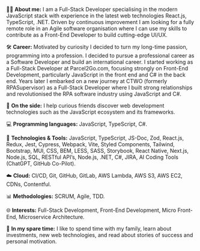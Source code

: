 👨‍💻 **About me:** I am a Full-Stack Developer specialising in the modern JavaScript stack with experience in the latest web technologies React.js, TypeScript, .NET. Driven by continuous improvement I am looking for a fully remote role in an Agile software organisation where I can use my skills to contribute as a Front-End Developer to build cutting-edge UI/UX.

🛠️ **Career:** Motivated by curiosity I decided to turn my long-time passion, programming into a profession. I decided to pursue a professional career as a Software Developer and build an international career. I started working as a Full-Stack Developer at Parcel2Go.com, focusing strongly on Front-End Development, particularly JavaScript in the front end and C# in the back end. Years later I embarked on a new journey at CTWO (formerly RPASupervisor) as a Full-Stack Developer where I built strong relationships and revolutionised the RPA software industry using JavaScript and C#.

🚀 **On the side:** I help curious friends discover web development technologies such as the JavaScript ecosystem and its frameworks.

💻 **Programming languages:** JavaScript, TypeScript, C#.

🔧 **Technologies & Tools:** JavaScript, TypeScript, JS-Doc, Zod, React.js, Redux, Jest, Cypress, Webpack, Vite, Styled Components, Tailwind, Bootstrap, MUI, CSS, BEM, LESS, SASS, Storybook, React Native, Next.js, Node.js, SQL, RESTful API’s, Node.js, .NET, C#, JIRA, AI Coding Tools (ChatGPT, GitHub Co-Pilot).

☁️ **Cloud:** CI/CD, Git, GitHub, GitLab, AWS Lambda, AWS S3, AWS EC2, CDNs, Contentful.

📊 **Methodologies:** SCRUM, Agile, TDD.

🌐 **Interests:** Full-Stack Development, Front-End Development, Micro Front-End, Microservice Architecture.

📖 **In my spare time:** I like to spend time with my family, learn about investments, new web technologies, and read about stories of success and personal motivation.
